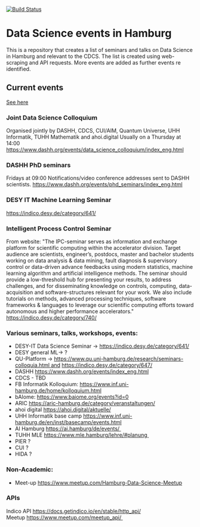 [![Build Status](https://travis-ci.com/ahoimarie/datasciencelist.svg?branch=master)](https://travis-ci.com/ahoimarie/datasciencelist)

# Data Science events in Hamburg 

This is a repository that creates a list of seminars and talks on Data Science in Hamburg and relevant to the CDCS. The list is created using web-scraping and API requests. More events are added as further events re identified.  

## Current events
[See here](/fetchevents/ds_events.md)

### Joint Data Science Colloquium
Organised jointly by DASHH, CDCS, CUI/AIM, Quantum Universe, UHH Informatik, TUHH Mathematik and ahoi.digital
Usually on a Thursday at 14:00
https://www.dashh.org/events/data_science_colloquium/index_eng.html

### DASHH PhD seminars
Fridays at 09:00
Notifications/video conference addresses sent to DASHH scientists.
https://www.dashh.org/events/phd_seminars/index_eng.html

### DESY IT Machine Learning Seminar
https://indico.desy.de/category/641/

### Intelligent Process Control Seminar
From website: "The IPC-seminar serves as information and exchange platform for scientific computing within the accelerator division. Target audience are scientists, engineer’s, postdocs, master and bachelor students working on data analysis & data mining, fault diagnosis & supervisory control or data-driven advance feedbacks using modern statistics, machine learning algorithm and artificial intelligence methods. The seminar should provide a low-threshold hub for presenting your results, to address challenges, and for disseminating knowledge on controls, computing, data-acquisition and software-structures relevant for your work. We also include tutorials on methods, advanced processing techniques, software frameworks & languages to leverage our scientific computing efforts toward autonomous and higher performance accelerators."
https://indico.desy.de/category/740/

### Various seminars, talks, workshops, events: 
- DESY-IT Data Science Seminar -> https://indico.desy.de/category/641/
- DESY general ML-> ?
- QU-Platform -> https://www.qu.uni-hamburg.de/research/seminars-colloquia.html and https://indico.desy.de/category/647/
- DASHH https://www.dashh.org/events/index_eng.html
- CDCS - TBD
- FB Informatik Kolloquium: https://www.inf.uni-hamburg.de/home/kolloquium.html
- bAIome: https://www.baiome.org/events?id=0
- ARIC https://aric-hamburg.de/category/veranstaltungen/
- ahoi digital https://ahoi.digital/aktuelle/
- UHH Informatik base camp https://www.inf.uni-hamburg.de/en/inst/basecamp/events.html
- AI Hamburg https://ai.hamburg/de/events/ 
- TUHH MLE https://www.mle.hamburg/lehre/#planung 
- PIER ?
- CUI ?
- HIDA ?

### Non-Academic:
- Meet-up https://www.meetup.com/Hamburg-Data-Science-Meetup

### APIs
Indico API https://docs.getindico.io/en/stable/http_api/
Meetup https://www.meetup.com/meetup_api/ 

